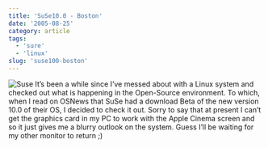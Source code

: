 ```yaml
---
title: 'SuSe10.0 - Boston'
date: '2005-08-25'
category: article
tags:
  - 'sure'
  - 'linux'
slug: 'suse100-boston'
---
```


![Suse](/images/2005/opensuse.gif)
It’s been a while since I’ve messed about with a Linux system and checked out what is happening in the Open-Source environment. To which, when I read on OSNews that SuSe had a download Beta of the new version 10.0 of their OS, I decided to check it out. Sorry to say that at present I can’t get the graphics card in my PC to work with the Apple Cinema screen and so it just gives me a blurry outlook on the system. Guess I’ll be waiting for my other monitor to return ;)
